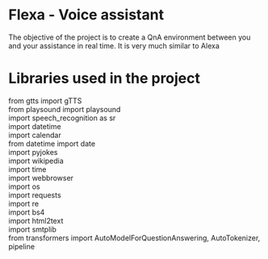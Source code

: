 # Flexa - Voice assistant
The objective of the project is to create a QnA environment between you and your assistance in real time. It is very much similar to Alexa<br />
# Libraries used in the project
from gtts import gTTS<br/>
from playsound import playsound<br/>
import speech_recognition as sr<br/>
import datetime<br/>
import calendar<br/>
from datetime import date<br/>
import pyjokes<br/>
import wikipedia<br/>
import time<br/>
import webbrowser<br/>
import os<br/>
import requests<br/>
import re<br/>
import bs4<br/>
import html2text<br/>
import smtplib <br/>
from transformers import AutoModelForQuestionAnswering, AutoTokenizer, pipeline<br/>
